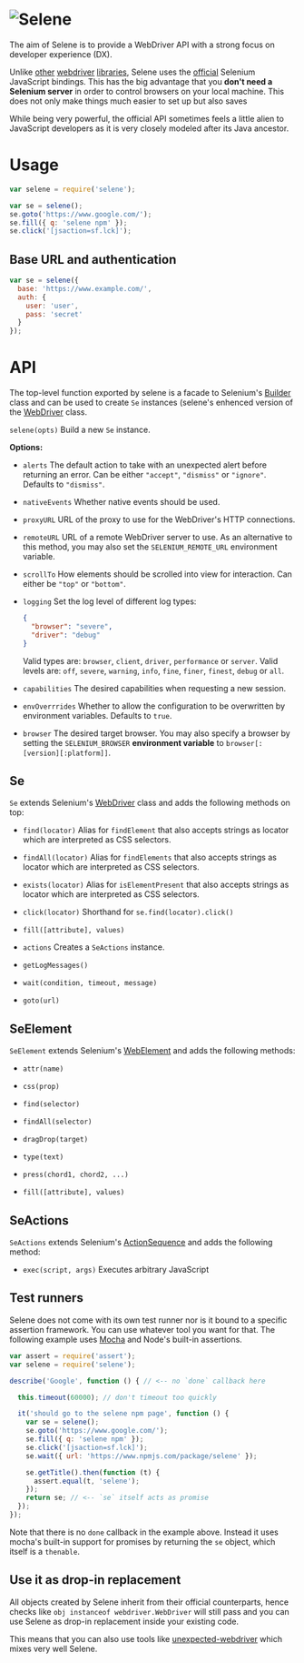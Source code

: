 # ![Selene](https://raw.githubusercontent.com/LiquidLabsGmbH/selene/master/logo.png)

The aim of Selene is to provide a WebDriver API with a strong focus on developer experience (DX).

Unlike [other](http://nightwatchjs.org/) [webdriver](http://webdriver.io/) [libraries](https://www.npmjs.com/package/wd), Selene uses the [official](https://www.npmjs.com/package/selenium-webdriver) Selenium JavaScript bindings. This has the big advantage that you __don't need a Selenium server__ in order to control browsers on your local machine. This does not only make things much easier to set up but also saves

While being very powerful, the official API sometimes feels a little alien to JavaScript developers as it is very closely modeled after its Java ancestor.

# Usage

```js
var selene = require('selene');

var se = selene();
se.goto('https://www.google.com/');
se.fill({ q: 'selene npm' });
se.click('[jsaction=sf.lck]');
```

## Base URL and authentication

```js
var se = selene({
  base: 'https://www.example.com/',
  auth: {
    user: 'user',
    pass: 'secret'
  }
});
```

# API

The top-level function exported by selene is a facade to Selenium's [Builder](http://seleniumhq.github.io/selenium/docs/api/javascript/module/selenium-webdriver/index_exports_Builder.html) class and can be used to create `Se` instances (selene's enhenced version of the [WebDriver](http://seleniumhq.github.io/selenium/docs/api/javascript/module/selenium-webdriver/index_exports_WebDriver.html) class.

`selene(opts)` Build a new `Se` instance.

__Options:__

* `alerts` The default action to take with an unexpected alert before returning an error.
  Can be either  `"accept"`, `"dismiss"` or `"ignore"`. Defaults to `"dismiss"`.

* `nativeEvents` Whether native events should be used.

* `proxyURL` URL of the proxy to use for the WebDriver's HTTP connections.

* `remoteURL` URL of a remote WebDriver server to use. As an alternative to this method, you may also set the `SELENIUM_REMOTE_URL` environment variable.

* `scrollTo` How elements should be scrolled into view for interaction. Can either be `"top"` or  `"bottom"`.

* `logging` Set the log level of different log types:
  ```json
  {
    "browser": "severe",
    "driver": "debug"
  }
  ```
  Valid types are:  `browser`, `client`, `driver`, `performance` or `server`.
  Valid levels are: `off`, `severe`, `warning`, `info`, `fine`, `finer`, `finest`, `debug` or `all`.


* `capabilities` The desired capabilities when requesting a new session.

* `envOverrrides` Whether to allow the configuration to be overwritten by environment variables. Defaults to `true`.

* `browser` The desired target browser. You may also specify a browser by setting the `SELENIUM_BROWSER` __environment variable__ to `browser[:[version][:platform]]`.

## Se

`Se` extends Selenium's [WebDriver](http://seleniumhq.github.io/selenium/docs/api/javascript/module/selenium-webdriver/index_exports_WebDriver.html) class and adds the following methods on top:

* `find(locator)` Alias for `findElement` that also accepts strings as locator which are interpreted as CSS selectors.

* `findAll(locator)` Alias for `findElements` that also accepts strings as locator which are interpreted as CSS selectors.

* `exists(locator)` Alias for `isElementPresent` that also accepts strings as locator which are interpreted as CSS selectors.

* `click(locator)` Shorthand for `se.find(locator).click()`

* `fill([attribute], values)`

* `actions` Creates a `SeActions` instance.

* `getLogMessages()`

* `wait(condition, timeout, message)`

* `goto(url)`

## SeElement

`SeElement` extends Selenium's [WebElement](http://seleniumhq.github.io/selenium/docs/api/javascript/module/selenium-webdriver/lib/webdriver_exports_WebElement.html) and adds the following methods:

* `attr(name)`

* `css(prop)`

* `find(selector)`

* `findAll(selector)`

* `dragDrop(target)`

* `type(text)`

* `press(chord1, chord2, ...)`

* `fill([attribute], values)`

## SeActions

`SeActions` extends Selenium's [ActionSequence](http://seleniumhq.github.io/selenium/docs/api/javascript/module/selenium-webdriver/lib/actions_exports_ActionSequence.html) and adds the following method:

* `exec(script, args)` Executes arbitrary JavaScript

## Test runners

Selene does not come with its own test runner nor is it bound to a specific assertion framework. You can use whatever tool you want for that. The following example uses [Mocha](https://mochajs.org/) and Node's built-in assertions.

```js
var assert = require('assert');
var selene = require('selene');

describe('Google', function () { // <-- no `done` callback here

  this.timeout(60000); // don't timeout too quickly

  it('should go to the selene npm page', function () {
    var se = selene();
    se.goto('https://www.google.com/');
    se.fill({ q: 'selene npm' });
    se.click('[jsaction=sf.lck]');
    se.wait({ url: 'https://www.npmjs.com/package/selene' });

    se.getTitle().then(function (t) {
      assert.equal(t, 'selene');
    });
    return se; // <-- `se` itself acts as promise
  });
});
```

Note that there is no `done` callback in the example above. Instead it uses mocha's built-in support for promises by returning the `se` object, which itself is a `thenable`.

## Use it as drop-in replacement
All objects created by Selene inherit from their official counterparts, hence checks like `obj instanceof webdriver.WebDriver` will still pass and you can use Selene as drop-in replacement inside your existing code.

This means that you can also use tools like [unexpected-webdriver](https://www.npmjs.com/package/unexpected-webdriver) which mixes very well Selene.
